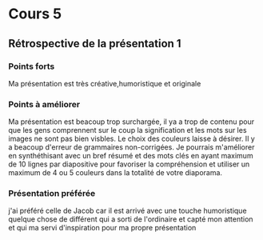# Cours 5
## Rétrospective de la présentation 1

### Points forts
Ma présentation est très créative,humoristique et originale

### Points à améliorer
Ma présentation est beacoup trop surchargée, il ya a trop de contenu pour que les gens comprennent sur le coup la signification et les mots sur les images ne sont pas bien visbles. Le choix des couleurs laisse à désirer. Il y a beacoup d'erreur de grammaires non-corrigées. Je pourrais m'améliorer en synthéthisant avec un bref résumé et des mots clés en ayant maximum de 10 lignes par diapositive pour favoriser la compréhension et utiliser un maximum de 4 ou 5 couleurs dans la totalité de votre diaporama.
### Présentation préférée
j'ai préféré celle de Jacob car il est arrivé avec une touche humoristique quelque chose de différent qui a sorti de l'ordinaire et capté mon attention et qui ma servi d'inspiration pour ma propre présentation
